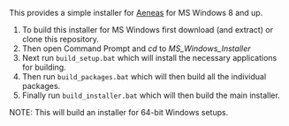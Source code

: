 This provides a simple installer for [Aeneas](https://github.com/readbeyond/aeneas) for MS Windows 8 and up.

1. To build this installer for MS Windows first download (and extract) or clone this repository.
2. Then open Command Prompt and _cd_ to _MS\_Windows\_Installer_  
3. Next run `build_setup.bat` which will install the necessary applications for building.  
4. Then run `build_packages.bat` which will then build all the individual packages.
4. Finally run `build_installer.bat` which will then build the main installer.

NOTE: This will build an installer for 64-bit Windows setups.

